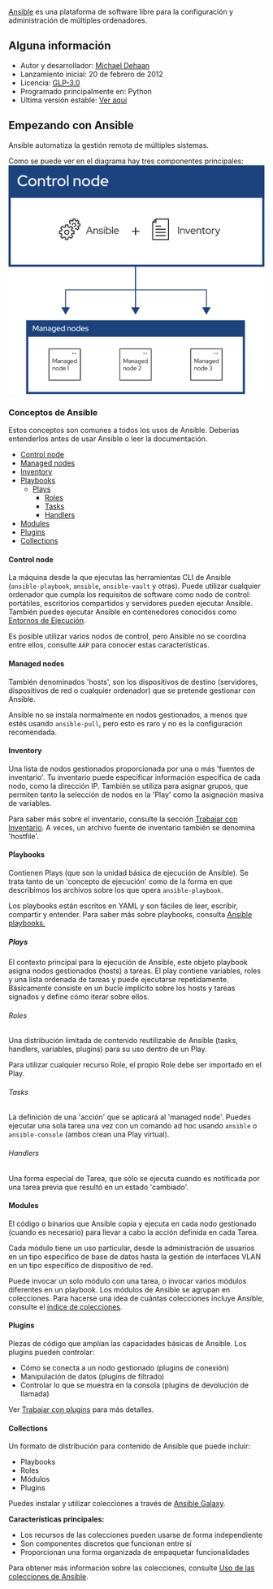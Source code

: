 [Ansible](https://www.ansible.com) es una plataforma de software libre para la configuración y administración de múltiples ordenadores.

## Alguna información
- Autor y desarrollador: [Michael Dehaan](https://github.com/mpdehaan)
- Lanzamiento inicial: 20 de febrero de 2012
- Licencia: [GLP-3.0](https://es.wikipedia.org/wiki/GNU_General_Public_License)
- Programado principalmente en: Python
- Ultima versión estable:  [Ver aquí](https://github.com/ansible/ansible/releases)

## Empezando con Ansible
Ansible automatiza la gestión remota de múltiples sistemas.

Como se puede ver en el diagrama hay tres componentes principales:
![Mapa concepto de fucionamiento de ansible](img/ansible_inv_start.svg)

### Conceptos de Ansible
Estos conceptos son comunes a todos los usos de Ansible. Deberías entenderlos antes de usar Ansible o leer la documentación.

- [Control node](https://docs.ansible.com/ansible/latest/getting_started/basic_concepts.html#control-node)
- [Managed nodes](https://docs.ansible.com/ansible/latest/getting_started/basic_concepts.html#managed-nodes)
- [Inventory](https://docs.ansible.com/ansible/latest/getting_started/basic_concepts.html#inventory)
- [Playbooks](https://docs.ansible.com/ansible/latest/getting_started/basic_concepts.html#playbooks)
    - [Plays](https://docs.ansible.com/ansible/latest/getting_started/basic_concepts.html#plays)
        - [Roles](https://docs.ansible.com/ansible/latest/getting_started/basic_concepts.html#roles)
        - [Tasks](https://docs.ansible.com/ansible/latest/getting_started/basic_concepts.html#tasks)
        - [Handlers](https://docs.ansible.com/ansible/latest/getting_started/basic_concepts.html#handlers)
- [Modules](https://docs.ansible.com/ansible/latest/getting_started/basic_concepts.html#modules)
- [Plugins](https://docs.ansible.com/ansible/latest/getting_started/basic_concepts.html#plugins)
- [Collections](https://docs.ansible.com/ansible/latest/getting_started/basic_concepts.html#collections)

#### Control node

La máquina desde la que ejecutas las herramientas CLI de Ansible (`ansible-playbook`, `ansible`, `ansible-vault` y otras). Puede utilizar cualquier ordenador que cumpla los requisitos de software como nodo de control: portátiles, escritorios compartidos y servidores pueden ejecutar Ansible. También puedes ejecutar Ansible en contenedores conocidos como [Entornos de Ejecución](https://docs.ansible.com/ansible/latest/getting_started_ee/index.html#getting-started-ee-index).

Es posible utilizar varios nodos de control, pero Ansible no se coordina entre ellos, consulte `AAP` para conocer estas características.

#### Managed nodes

También denominados 'hosts', son los dispositivos de destino (servidores, dispositivos de red o cualquier ordenador) que se pretende gestionar con Ansible.

Ansible no se instala normalmente en nodos gestionados, a menos que estés usando `ansible-pull`, pero esto es raro y no es la configuración recomendada.

#### Inventory

Una lista de nodos gestionados proporcionada por una o más 'fuentes de inventario'. Tu inventario puede especificar información específica de cada nodo, como la dirección IP. También se utiliza para asignar grupos, que permiten tanto la selección de nodos en la 'Play' como la asignación masiva de variables.

Para saber más sobre el inventario, consulte la sección [Trabajar con Inventario](https://docs.ansible.com/ansible/latest/inventory_guide/intro_inventory.html#intro-inventory). A veces, un archivo fuente de inventario también se denomina 'hostfile'.

#### Playbooks

Contienen Plays (que son la unidad básica de ejecución de Ansible). Se trata tanto de un 'concepto de ejecución' como de la forma en que describimos los archivos sobre los que opera `ansible-playbook`.

Los playbooks están escritos en YAML y son fáciles de leer, escribir, compartir y entender. Para saber más sobre playbooks, consulta [Ansible playbooks.](https://docs.ansible.com/ansible/latest/playbook_guide/playbooks_intro.html#about-playbooks)

##### Plays

El contexto principal para la ejecución de Ansible, este objeto playbook asigna nodos gestionados (hosts) a tareas. El play contiene variables, roles y una lista ordenada de tareas y puede ejecutarse repetidamente. Básicamente consiste en un bucle implícito sobre los hosts y tareas signados y define cómo iterar sobre ellos.

###### Roles

Una distribución limitada de contenido reutilizable de Ansible (tasks, handlers, variables, plugins) para su uso dentro de un Play.

Para utilizar cualquier recurso Role, el propio Role debe ser importado en el Play.

###### Tasks

La definición de una 'acción' que se aplicará al 'managed node'. Puedes ejecutar una sola tarea una vez con un comando ad hoc usando `ansible` o `ansible-console` (ambos crean una Play virtual).

###### Handlers

Una forma especial de Tarea, que sólo se ejecuta cuando es notificada por una tarea previa que resultó en un estado 'cambiado'.

#### Modules

El código o binarios que Ansible copia y ejecuta en cada nodo gestionado (cuando es necesario) para llevar a cabo la acción definida en cada Tarea.

Cada módulo tiene un uso particular, desde la administración de usuarios en un tipo específico de base de datos hasta la gestión de interfaces VLAN en un tipo específico de dispositivo de red.

Puede invocar un solo módulo con una tarea, o invocar varios módulos diferentes en un playbook. Los módulos de Ansible se agrupan en colecciones. Para hacerse una idea de cuántas colecciones incluye Ansible, consulte el [índice de colecciones](https://docs.ansible.com/ansible/latest/collections/index.html#list-of-collections).

#### Plugins

Piezas de código que amplían las capacidades básicas de Ansible. Los plugins pueden controlar:
- Cómo se conecta a un nodo gestionado (plugins de conexión)
- Manipulación de datos (plugins de filtrado)
- Controlar lo que se muestra en la consola (plugins de devolución de llamada)

Ver [Trabajar con plugins](https://docs.ansible.com/ansible/latest/plugins/plugins.html#working-with-plugins) para más detalles.

#### Collections

Un formato de distribución para contenido de Ansible que puede incluir:
- Playbooks
- Roles
- Módulos
- Plugins

Puedes instalar y utilizar colecciones a través de [Ansible Galaxy](https://galaxy.ansible.com/).

**Características principales:**
- Los recursos de las colecciones pueden usarse de forma independiente
- Son componentes discretos que funcionan entre sí
- Proporcionan una forma organizada de empaquetar funcionalidades

Para obtener más información sobre las colecciones, consulte [Uso de las colecciones de Ansible](https://docs.ansible.com/ansible/latest/collections_guide/index.html#collections).
